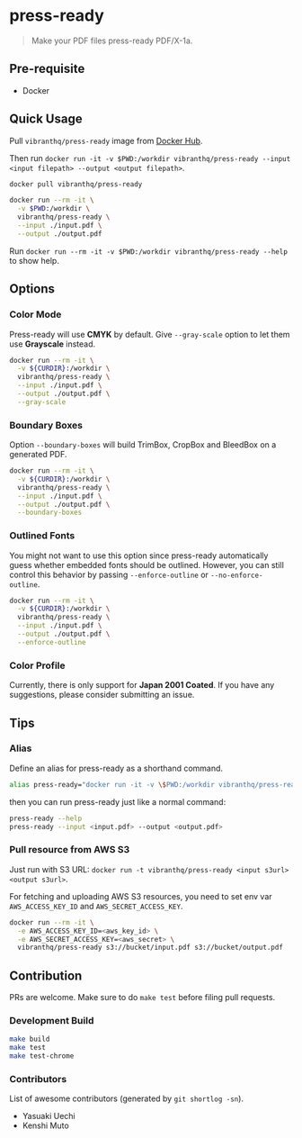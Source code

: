 # press-ready

> Make your PDF files press-ready PDF/X-1a.

## Pre-requisite

- Docker

## Quick Usage

Pull `vibranthq/press-ready` image from [Docker Hub](https://hub.docker.com/r/vibranthq/press-ready/).

Then run `docker run -it -v $PWD:/workdir vibranthq/press-ready --input <input filepath> --output <output filepath>`.

```bash
docker pull vibranthq/press-ready

docker run --rm -it \
  -v $PWD:/workdir \
  vibranthq/press-ready \
  --input ./input.pdf \
  --output ./output.pdf
```

Run `docker run --rm -it -v $PWD:/workdir vibranthq/press-ready --help` to show help.

## Options

### Color Mode

Press-ready will use **CMYK** by default. Give `--gray-scale` option to let them use **Grayscale** instead.

```bash
docker run --rm -it \
  -v ${CURDIR}:/workdir \
  vibranthq/press-ready \
  --input ./input.pdf \
  --output ./output.pdf \
  --gray-scale
```

### Boundary Boxes

Option `--boundary-boxes` will build TrimBox, CropBox and BleedBox on a generated PDF.

```bash
docker run --rm -it \
  -v ${CURDIR}:/workdir \
  vibranthq/press-ready \
  --input ./input.pdf \
  --output ./output.pdf \
  --boundary-boxes
```

### Outlined Fonts

You might not want to use this option since press-ready automatically guess whether embedded fonts should be outlined.
However, you can still control this behavior by passing `--enforce-outline` or `--no-enforce-outline`.

```bash
docker run --rm -it \
  -v ${CURDIR}:/workdir \
  vibranthq/press-ready \
  --input ./input.pdf \
  --output ./output.pdf \
  --enforce-outline
```

### Color Profile

Currently, there is only support for **Japan 2001 Coated**. If you have any suggestions, please consider submitting an issue.

## Tips

### Alias

Define an alias for press-ready as a shorthand command.

```bash
alias press-ready="docker run -it -v \$PWD:/workdir vibranthq/press-ready"
```

then you can run press-ready just like a normal command:

```bash
press-ready --help
press-ready --input <input.pdf> --output <output.pdf>
```

### Pull resource from AWS S3

Just run with S3 URL: `docker run -t vibranthq/press-ready <input s3url> <output s3url>`.

For fetching and uploading AWS S3 resources, you need to set env var `AWS_ACCESS_KEY_ID` and `AWS_SECRET_ACCESS_KEY`.

```bash
docker run --rm -it \
  -e AWS_ACCESS_KEY_ID=<aws_key_id> \
  -e AWS_SECRET_ACCESS_KEY=<aws_secret> \
  vibranthq/press-ready s3://bucket/input.pdf s3://bucket/output.pdf
```

## Contribution

PRs are welcome. Make sure to do `make test` before filing pull requests.

### Development Build

```bash
make build
make test
make test-chrome
```

### Contributors

List of awesome contributors (generated by `git shortlog -sn`).

- Yasuaki Uechi
- Kenshi Muto
